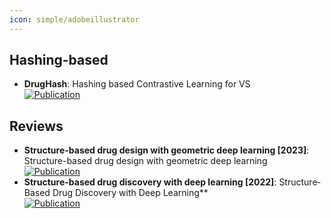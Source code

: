 ```yaml
---
icon: simple/adobeillustrator
---
```



## **Hashing-based**
- **DrugHash**: Hashing based Contrastive Learning for VS  
	[![Publication](https://img.shields.io/badge/Publication-Citations:0-blue?style=for-the-badge&logo=bookstack)](https://doi.org/10.1016/j.patrec.2024.06.003) 

## **Reviews**
- **Structure-based drug design with geometric deep learning [2023]**: Structure-based drug design with geometric deep learning  
	[![Publication](https://img.shields.io/badge/Publication-Citations:73-blue?style=for-the-badge&logo=bookstack)](https://doi.org/10.1016/j.sbi.2023.102548) 
- **Structure-based drug discovery with deep learning [2022]**: Structure‐Based Drug Discovery with Deep Learning**  
	[![Publication](https://img.shields.io/badge/Publication-Citations:26-blue?style=for-the-badge&logo=bookstack)](https://doi.org/10.1002/cbic.202200776) 
